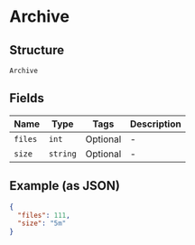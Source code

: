 
# Archive

## Structure

`Archive`

## Fields

| Name | Type | Tags | Description |
|  --- | --- | --- | --- |
| `files` | `int` | Optional | - |
| `size` | `string` | Optional | - |

## Example (as JSON)

```json
{
  "files": 111,
  "size": "5m"
}
```

